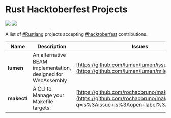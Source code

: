 # Rust Hacktoberfest Projects

![](https://www.rust-lang.org/static/images/rust-logo-blk.svg)
![](https://hacktoberfest.digitalocean.com/assets/logo-hf19-header-8245176fe235ab5d942c7580778a914110fa06a23c3d55bf40e2d061809d8785.svg)

A list of [#Rustlang](https://rust-lang.org) projects accepting [#hacktoberfest](https://hacktoberfest.digitalocean.com) contributions.

Name | Description | Issues | Tags
--- | --- | --- | ---
**lumen** | An alternative BEAM implementation, designed for WebAssembly | [https://github.com/lumen/lumen/issues](https://github.com/lumen/lumen/milestone/4) | Erlang, Elixir, BEAM, WebAssembly
**makectl** | A CLI to Manage your Makefile targets. | [https://github.com/rochacbruno/makectl/issues](https://github.com/rochacbruno/makectl/issues?q=is%3Aissue+is%3Aopen+label%3Ahacktoberfest) | CLI, Clap, Serde

